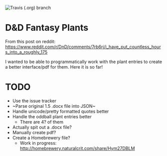 ![Travis (.org) branch](https://img.shields.io/travis/flamableconcrete/dnd-fantasy-plants/master.svg)

# D&D Fantasy Plants

From this post on reddit: https://www.reddit.com/r/DnD/comments/7rb6rj/i_have_put_countless_hours_into_a_roughly_175

I wanted to be able to programmatically work with the plant entries to create a better interface/pdf for them. Here it is so far!

# TODO
* Use the issue tracker
* ~Parse original 1.5 .docx file into JSON~
* Handle unicode/pretty formatted quotes better
* Handle the oddball plant entries better
  * There are 4? of them
* Actually spit out a .docx file?
* Manually create pdf?
* Create a Homebrewery file?
  * Work in progress: http://homebrewery.naturalcrit.com/share/Hym27DBLM
